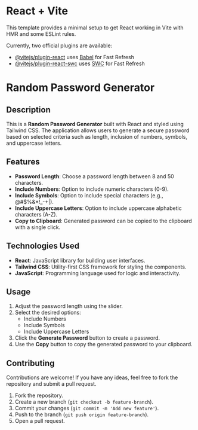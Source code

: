 # React + Vite

This template provides a minimal setup to get React working in Vite with HMR and some ESLint rules.

Currently, two official plugins are available:

- [@vitejs/plugin-react](https://github.com/vitejs/vite-plugin-react/blob/main/packages/plugin-react/README.md) uses [Babel](https://babeljs.io/) for Fast Refresh
- [@vitejs/plugin-react-swc](https://github.com/vitejs/vite-plugin-react-swc) uses [SWC](https://swc.rs/) for Fast Refresh

# Random Password Generator

## Description

This is a **Random Password Generator** built with React and styled using Tailwind CSS. The application allows users to generate a secure password based on selected criteria such as length, inclusion of numbers, symbols, and uppercase letters.

## Features

- **Password Length**: Choose a password length between 8 and 50 characters.
- **Include Numbers**: Option to include numeric characters (0-9).
- **Include Symbols**: Option to include special characters (e.g., @#$%&*!_-+|).
- **Include Uppercase Letters**: Option to include uppercase alphabetic characters (A-Z).
- **Copy to Clipboard**: Generated password can be copied to the clipboard with a single click.

## Technologies Used

- **React**: JavaScript library for building user interfaces.
- **Tailwind CSS**: Utility-first CSS framework for styling the components.
- **JavaScript**: Programming language used for logic and interactivity.

## Usage

1. Adjust the password length using the slider.
2. Select the desired options:
    * Include Numbers
    * Include Symbols
    * Include Uppercase Letters
3. Click the **Generate Password** button to create a password.
4. Use the **Copy** button to copy the generated password to your clipboard.

## Contributing

Contributions are welcome! If you have any ideas, feel free to fork the repository and submit a pull request.

1. Fork the repository.
2. Create a new branch (`git checkout -b feature-branch`).
3. Commit your changes (`git commit -m 'Add new feature'`).
4. Push to the branch (`git push origin feature-branch`).
5. Open a pull request.
